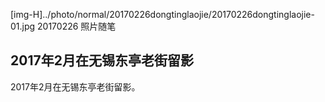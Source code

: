 ﻿[img-H]../photo/normal/20170226dongtinglaojie/20170226dongtinglaojie-01.jpg
20170226
照片随笔

## 2017年2月在无锡东亭老街留影

 2017年2月在无锡东亭老街留影。
